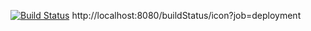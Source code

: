 [![Build Status](http://localhost:8080/buildStatus/icon?job=deployment)](http://localhost:8080/job/deployment/)
http://localhost:8080/buildStatus/icon?job=deployment
